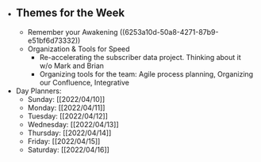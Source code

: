 - ## Themes for the Week
	- Remember your Awakening ((6253a10d-50a8-4271-87b9-e51bf6d73332))
	- Organization & Tools for Speed
		- Re-accelerating the subscriber data project. Thinking about it w/o Mark and Brian
		- Organizing tools for the team: Agile process planning, Organizing our Confluence, Integrative
- Day Planners:
	- Sunday: [[2022/04/10]]
	- Monday: [[2022/04/11]]
	- Tuesday: [[2022/04/12]]
	- Wednesday: [[2022/04/13]]
	- Thursday: [[2022/04/14]]
	- Friday: [[2022/04/15]]
	- Saturday: [[2022/04/16]]